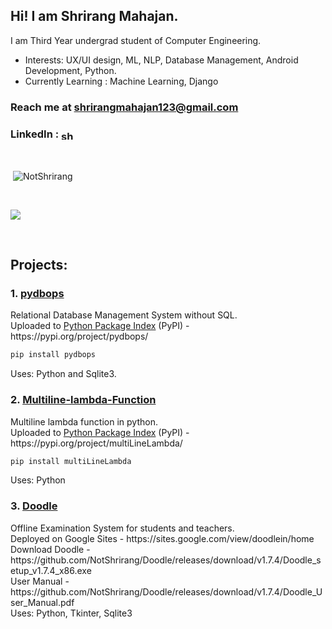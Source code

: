 <h2>Hi! I am Shrirang Mahajan.</h2>

I am Third Year undergrad student of Computer Engineering.

<p>

- Interests: UX/UI design, ML, NLP, Database Management, Android Development, Python.
- Currently Learning : Machine Learning, Django

<h3>Reach me at <a href="shrirangmahajan123@gmail.com">shrirangmahajan123@gmail.com</a></h3>
<p>
<h3>LinkedIn : <a href="https://www.linkedin.com/in/shrirang-mahajan/" target="blank"><img align="center" src="https://raw.githubusercontent.com/rahuldkjain/github-profile-readme-generator/master/src/images/icons/Social/linked-in-alt.svg" alt="shrirang-mahajan" height="15" width="20" /></a></h3>
</p>
<br>

<p>&nbsp;<img align="center" src="https://github-readme-stats.vercel.app/api?username=NotShrirang&show_icons=true&locale=en&theme=gotham" alt="NotShrirang" /></p>
<br>
<p><img align="center" src="https://github-readme-stats.vercel.app/api/top-langs/?username=NotShrirang&langs_count=8&https://github.com/NotShrirang/github-readme-stats&theme=gotham"/></p>

<br>


<h2> Projects: </h2>

<h3> 1. <a href="https://github.com/NotShrirang/pydbops">pydbops</a> </h3>
Relational Database Management System without SQL. <br>
Uploaded to <a href="https://pypi.org/">Python Package Index</a> (PyPI) - https://pypi.org/project/pydbops/ <br>

```sh 
pip install pydbops 
```

Uses: Python and Sqlite3.


<h3> 2. <a href="https://github.com/NotShrirang/Multiline-lambda-Function">Multiline-lambda-Function</a> </h3>
Multiline lambda function in python. <br>
Uploaded to <a href="https://pypi.org/">Python Package Index</a> (PyPI) - https://pypi.org/project/multiLineLambda/ <br>

```sh 
pip install multiLineLambda
```

Uses: Python

<h3> 3. <a href="https://github.com/NotShrirang/Doodle">Doodle</a> </h3>
Offline Examination System for students and teachers. <br>
Deployed on Google Sites - https://sites.google.com/view/doodlein/home <br>
Download Doodle - https://github.com/NotShrirang/Doodle/releases/download/v1.7.4/Doodle_setup_v1.7.4_x86.exe <br>
User Manual - https://github.com/NotShrirang/Doodle/releases/download/v1.7.4/Doodle_User_Manual.pdf <br>
Uses: Python, Tkinter, Sqlite3

